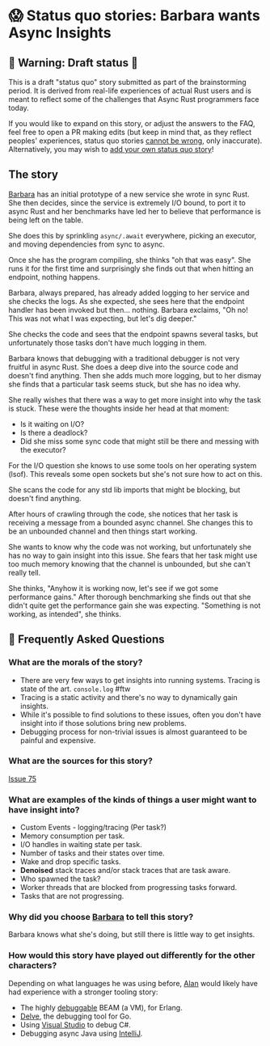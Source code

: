 # 😱 Status quo stories: Barbara wants Async Insights

## 🚧 Warning: Draft status 🚧

This is a draft "status quo" story submitted as part of the brainstorming period. It is derived from real-life experiences of actual Rust users and is meant to reflect some of the challenges that Async Rust programmers face today. 

If you would like to expand on this story, or adjust the answers to the FAQ, feel free to open a PR making edits (but keep in mind that, as they reflect peoples' experiences, status quo stories [cannot be wrong], only inaccurate). Alternatively, you may wish to [add your own status quo story][htvsq]!

## The story

[Barbara] has an initial prototype of a new service she wrote in sync Rust. She then decides, since the service is extremely I/O bound, to port it to async Rust and her benchmarks have led her to believe that performance is being left on the table.

She does this by sprinkling `async/.await` everywhere, picking an executor, and moving dependencies from sync to async.

Once she has the program compiling, she thinks "oh that was easy". She runs it for the first time and surprisingly she finds out that when hitting an endpoint, nothing happens.

Barbara, always prepared, has already added logging to her service and she checks the logs. As she expected, she sees here that the endpoint handler has been invoked but then... nothing. Barbara exclaims, "Oh no! This was not what I was expecting, but let's dig deeper." 

She checks the code and sees that the endpoint spawns several tasks, but unfortunately those tasks don't have much logging in them.

Barbara knows that debugging with a traditional debugger is not very fruitful in async Rust. She does a deep dive into the source code and doesn't find anything. Then she adds much more logging, but to her dismay she finds that a particular task seems stuck, but she has no idea why.

She really wishes that there was a way to get more insight into why the task is stuck. These were the thoughts inside her head at that moment:
* Is it waiting on I/O?
* Is there a deadlock?
* Did she miss some sync code that might still be there and messing with the executor?

For the I/O question she knows to use some tools on her operating system (lsof). This reveals some open sockets but she's not sure how to act on this.

She scans the code for any std lib imports that might be blocking, but doesn't find anything.

After hours of crawling through the code, she notices that her task is receiving a message from a bounded async channel. She changes this to be an unbounded channel and then things start working.

She wants to know why the code was not working, but unfortunately she has no way to gain insight into this issue. She fears that her task might use too much memory knowing that the channel is unbounded, but she can't really tell.

She thinks, "Anyhow it is working now, let's see if we got some performance gains." After thorough benchmarking she finds out that she didn't quite get the performance gain she was expecting. "Something is not working, as intended", she thinks.

## 🤔 Frequently Asked Questions

### **What are the morals of the story?**
* There are very few ways to get insights into running systems. Tracing is state of the art. `console.log` #ftw
* Tracing is a static activity and there's no way to dynamically gain insights.
* While it's possible to find solutions to these issues, often you don't have insight into if those solutions bring new problems.
* Debugging process for non-trivial issues is almost guaranteed to be painful and expensive.

### **What are the sources for this story?**
[Issue 75](https://github.com/rust-lang/wg-async-foundations/issues/75)

### **What are examples of the kinds of things a user might want to have insight into?**
* Custom Events - logging/tracing (Per task?)
* Memory consumption per task.
* I/O handles in waiting state per task.
* Number of tasks and their states over time.
* Wake and drop specific tasks.
* **Denoised** stack traces and/or stack traces that are task aware.
* Who spawned the task?
* Worker threads that are blocked from progressing tasks forward.
* Tasks that are not progressing.

### **Why did you choose [Barbara] to tell this story?**
Barbara knows what she's doing, but still there is little way to get insights.

### **How would this story have played out differently for the other characters?**
Depending on what languages he was using before, [Alan] would likely have had experience with a stronger tooling story:
* The highly [debuggable](https://youtu.be/JvBT4XBdoUE) BEAM (a VM), for Erlang.
* [Delve](https://github.com/go-delve/delve), the debugging tool for Go.
* Using [Visual Studio](https://devblogs.microsoft.com/visualstudio/how-do-i-debug-async-code-in-visual-studio/) to debug C#.
* Debugging async Java using [IntelliJ](https://www.jetbrains.com/help/idea/debug-asynchronous-code.html).

[character]: ../characters.md
[status quo stories]: ./status_quo.md
[Alan]: ../characters/alan.md
[Grace]: ../characters/grace.md
[Niklaus]: ../characters/niklaus.md
[Barbara]: ../characters/barbara.md
[htvsq]: ../how_to_vision/status_quo.md
[cannot be wrong]: ../how_to_vision/comment.md#comment-to-understand-or-improve-not-to-negate-or-dissuade
